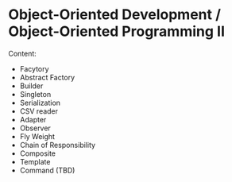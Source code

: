 # Object-Oriented Development / Object-Oriented Programming II

Content:
* Facytory
* Abstract Factory
* Builder 
* Singleton
* Serialization
* CSV reader
* Adapter
* Observer
* Fly Weight
* Chain of Responsibility
* Composite
* Template
* Command (TBD)
